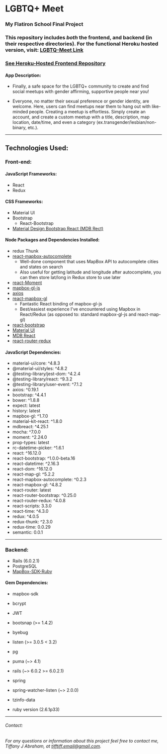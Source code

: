 # LGBTQ+ Meet
### My Flatiron School Final Project
 
 ### This repository includes *both* the frontend, and backend (in their respective directories). For the functional Heroku hosted version, visit: [LGBTQ-Meet Link](https://lgbtq-meetups.herokuapp.com/) 
### [See Heroku-Hosted Frontend Repository](https://github.com/boostinwrx/lgtbtq-meetups-frontend)
 
 
 #### App Description:
* Finally, a safe space for the LGBTQ+ community to create and find social meetups with gender affirming, supportive people near you!
  
* Everyone, no matter their sexual preference or gender identity, are welcome. Here, users can find meetups near them to hang out with like-minded people. Creating a meetup is effortless. Simply create an account, and create a custom meetup with a title, description, map location, date/time, and even a category (ex.transgender/lesbian/non-binary, etc.).
  
---
## Technologies Used: 
### Front-end:
#### JavaScript Frameworks:
* React
* Redux
#### CSS Frameworks:
* Material UI
* Bootstrap
  * React-Bootstrap
* [Material Design Bootstrap React (MDB Rect)](https://react.mdbootstrap.com/)
#### Node Packages and Dependencies Installed:
* redux Thunk
* [react-mapbox-autocomplete](https://www.npmjs.com/package/react-mapbox-autocomplete)
   * Well-done component that uses MapBox API to autocomplete cities and states on search
   * Also useful for getting latitude and longitude after autocomplete, you can then store lat/long in Redux store to use later
* [react-Moment](https://github.com/headzoo/react-moment)
* [mapbox-gl-js](https://github.com/mapbox/mapbox-gl-js)
* [axios](https://www.npmjs.com/package/axios)
* [react-mapbox-gl](https://alex3165.github.io/react-mapbox-gl/)
    * Fantastic React binding of mapbox-gl-js
    * Best/easiest experience I've encountered using Mapbox in React/Redux (as opposed to: standard mapbox-gl-js and react-map-gl)
* [react-bootstrap](https://react-bootstrap.github.io/)
* [Material UI](https://material-ui.com/)
* [MDB React](https://react.mdbootstrap.com/)
* [react-router-redux](https://github.com/reactjs/react-router-redux)
#### JavaScript Dependencies:
*  material-ui/core: ^4.8.3
*    @material-ui/styles: ^4.8.2
*    @testing-library/jest-dom: ^4.2.4
*    @testing-library/react: ^9.3.2
*    @testing-library/user-event: ^7.1.2
*    axios: ^0.19.1
*    bootstrap: ^4.4.1
*    bower: ^1.8.8
*    expect: latest
*    history: latest
*    mapbox-gl: ^1.7.0
*    material-kit-react: ^1.8.0
*    mdbreact: ^4.25.1
*    mocha: ^7.0.0
*    moment: ^2.24.0
*    prop-types: latest
*    rc-datetime-picker: ^1.6.1
*    react: ^16.12.0
*    react-bootstrap: ^1.0.0-beta.16
*    react-datetime: ^2.16.3
*    react-dom: ^16.12.0
*    react-map-gl: ^5.2.2
*    react-mapbox-autocomplete: ^0.2.3
*    react-mapbox-gl: ^4.8.2
*    react-router: latest
*    react-router-bootstrap: ^0.25.0
*    react-router-redux: ^4.0.8
*    react-scripts: 3.3.0
*    react-time: ^4.3.0
*    redux: ^4.0.5
*    redux-thunk: ^2.3.0
*    redux-time: 0.0.29
*    semantic: 0.0.1
  

---

### Backend:
* Rails (6.0.2.1)
* PostgreSQL
* [MapBox-SDK-Ruby](https://github.com/mapbox/mapbox-sdk-rb)


#### Gem Dependencies:
  * mapbox-sdk
  * bcrypt
  * JWT
  * bootsnap (>= 1.4.2)
 * byebug
  * listen (>= 3.0.5 < 3.2)
 *  pg
 *  puma (~> 4.1)
  * rails (~> 6.0.2 >= 6.0.2.1)
 *  spring
  * spring-watcher-listen (~> 2.0.0)
  * tzinfo-data
  
  *  ruby version (2.6.1p33)
----
###### Contact:
###### For any questions or information about this project feel free to contact me, Tiffany J Abraham, at tifftiff.email@gmail.com.
